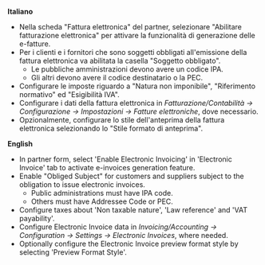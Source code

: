 **Italiano**

- Nella scheda "Fattura elettronica" del partner, selezionare "Abilitare
  fatturazione elettronica" per attivare la funzionalità di generazione
  delle e-fatture.
- Per i clienti e i fornitori che sono soggetti obbligati all'emissione
  della fattura elettronica va abilitata la casella "Soggetto
  obbligato".
  - Le pubbliche amministrazioni devono avere un codice IPA.
  - Gli altri devono avere il codice destinatario o la PEC.
- Configurare le imposte riguardo a "Natura non imponibile",
  "Riferimento normativo" ed "Esigibilità IVA".
- Configurare i dati della fattura elettronica in
  *Fatturazione/Contabilità → Configurazione → Impostazioni → Fatture
  elettroniche*, dove necessario.
- Opzionalmente, configurare lo stile dell'anteprima della fattura
  elettronica selezionando lo "Stile formato di anteprima".

**English**

- In partner form, select 'Enable Electronic Invoicing' in 'Electronic
  Invoice' tab to activate e-invoices generation feature.
- Enable "Obliged Subject" for customers and suppliers subject to the
  obligation to issue electronic invoices.
  - Public administrations must have IPA code.
  - Others must have Addressee Code or PEC.
- Configure taxes about 'Non taxable nature', 'Law reference' and 'VAT
  payability'.
- Configure Electronic Invoice data in *Invoicing/Accounting →
  Configuration → Settings → Electronic Invoices*, where needed.
- Optionally configure the Electronic Invoice preview format style by
  selecting 'Preview Format Style'.
